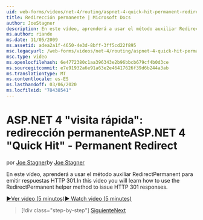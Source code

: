 ```yaml
---
uid: web-forms/videos/net-4/routing/aspnet-4-quick-hit-permanent-redirect
title: Redirección permanente | Microsoft Docs
author: JoeStagner
description: En este vídeo, aprenderá a usar el método auxiliar RedirectPermanent para emitir respuestas HTTP 301.
ms.author: riande
ms.date: 11/05/2009
ms.assetid: adea2a1f-4650-4e3d-8bff-3ff5cd22f895
msc.legacyurl: /web-forms/videos/net-4/routing/aspnet-4-quick-hit-permanent-redirect
msc.type: video
ms.openlocfilehash: 6e4772380c1aa396343e2b96bbcb679cf4b0d3ce
ms.sourcegitcommit: e7e91932a6e91a63e2e46417626f39d6b244a3ab
ms.translationtype: MT
ms.contentlocale: es-ES
ms.lasthandoff: 03/06/2020
ms.locfileid: "78438541"
---
```

# <a name="aspnet-4-quick-hit---permanent-redirect"></a><span data-ttu-id="1a043-103">ASP.NET 4 "visita rápida": redirección permanente</span><span class="sxs-lookup"><span data-stu-id="1a043-103">ASP.NET 4 "Quick Hit" - Permanent Redirect</span></span>

<span data-ttu-id="1a043-104">por [Joe Stagner](https://github.com/JoeStagner)</span><span class="sxs-lookup"><span data-stu-id="1a043-104">by [Joe Stagner](https://github.com/JoeStagner)</span></span>

<span data-ttu-id="1a043-105">En este vídeo, aprenderá a usar el método auxiliar RedirectPermanent para emitir respuestas HTTP 301.</span><span class="sxs-lookup"><span data-stu-id="1a043-105">In this video you will learn how to use the RedirectPermanent helper method to issue HTTP 301 responses.</span></span> 

[<span data-ttu-id="1a043-106">&#9654;Ver vídeo (5 minutos)</span><span class="sxs-lookup"><span data-stu-id="1a043-106">&#9654; Watch video (5 minutes)</span></span>](https://channel9.msdn.com/Blogs/ASP-NET-Site-Videos/aspnet-4-quick-hit-permanent-redirect)

> [!div class="step-by-step"]
> [<span data-ttu-id="1a043-107">Siguiente</span><span class="sxs-lookup"><span data-stu-id="1a043-107">Next</span></span>](aspnet-4-quick-hit-imperative-webforms-routing.md)

